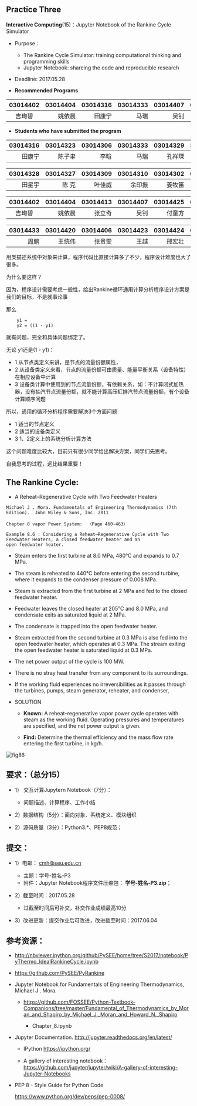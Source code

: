 

## Practice Three

**Interactive Computing**(15)：Jupyter Notebook of the Rankine Cycle Simulator 
  
* Purpose： 
   * The Rankine Cycle Simulator: training computational thinking and  programming skills   
   * Jupyter Notebook: shareing the code and reproducible research

* Deadline: 2017.05.28

* **Recommended Programs**

|03014402 |  03014404 |03014316 |03014333 | 03014407 | 03014420 |  03014323 |03014304 |
|:-------:| -------:|--------:|---------:|------:|------------:|---------:|----------:|
| 吉珣碧  | 姚依晨   | 田康宁  |  马瑞     | 吴钊   |    王统伟     |陈子聿   |萨仁图娅 |


* **Students who have submitted the program**

|03014316 |03014323 |03014306 |03014333 | 03014329 |3014308 | 03014313|03014311|03014326|
|-------:|---------:|--------:|--------:|---------:|-------:|-------:|--------:|------:|
| 田康宁 | 陈子聿    |  李晗    | 马瑞    |  孔祥琛  | 陈怡睿  | 曾令超 |  骆应东  | 杨震   |

|03014328 |03014327 |03014309|03014310 |03014302 |03014304 |03014303 |03014303 |
|--------:|--------:|--------:|--------:|-------:|--------:|-------:|-------:|
| 田星宇  | 陈 克    | 叶佳威  | 余印振   | 姜牧笛  |萨仁图娅 | 徐诗越 | 李笑笑 | 


|03014402  | 03014404 |03014413 |03014407 |03014425 |03014430 |03014408 | 03014426 |03014405|
|:--------:| --------:|--------:|-------:|--------:|--------:|-------:|------:|-----:|
|  吉珣碧   | 姚依晨   |   张立奇 | 吴钊   | 付童方   | 孟华宁  |王晓艺  | 金弘琨  | 朱雪莲| 


| 03014433 | 03014420|03014406|03014423|03014424|03014419|03014429|03014427|
|---------:|---------:|-------:|-------:|-------:|-------:|-------:|------:|
|   周鹏   |  王统伟  |  张贵雯 |   王越  |邢宏壮  | 罗健威  | 贺伟东   | 张翔  |


用类描述系统中对象来计算，程序代码比直接计算多了不少，程序设计难度也大了很多。

为什么要这样？

因为，程序设计需要考虑一般性，给出Rankine循环通用计算分析程序设计方案是我们的目标，不是就事论事

那么
```
    y1 =
    y2 = ((1 - y1)
```
就有问题，完全和具体问题绑定了。

无论 y1还是(1 - y1)：

* 1 从节点类定义来讲，是节点的流量份额属性，
* 2 从设备类定义来看，节点的流量份额可由质量、能量平衡关系（设备特性）在相应设备中计算
* 3 设备类计算中使用到的节点流量份额，有依赖关系，如：不计算闭式加热器，没有抽汽节点流量份额，就不能计算高压缸排汽节点流量份额，有个设备计算顺序问题

所以，通用的循环分析程序需要解决3个方面问题

* 1 适当的节点定义
* 2 适当的设备类定义
* 3 1、2定义上的系统分析计算方法

这个问题难度比较大，目前只有很少同学给出解决方案，同学们先思考。

自我思考的过程，远比结果重要！


## The Rankine Cycle: 

* A Reheat–Regenerative Cycle with Two Feedwater Heaters
```
Michael J . Mora. Fundamentals of Engineering Thermodynamics (7th Edition).  John Wiley & Sons, Inc. 2011

Chapter 8 vapor Power System:  （Page 460-463）

Example 8.6 : Considering a Reheat–Regenerative Cycle with Two Feedwater Heaters, a closed feedwater heater and an
open feedwater heater. 
```
   * Steam enters the first turbine at 8.0 MPa, 480°C and expands to 0.7 MPa. 

   * The steam is reheated to 440°C before entering the second turbine, where it expands to the condenser pressure of 0.008 MPa.

   * Steam is extracted from the first turbine at 2 MPa and fed to the closed feedwater heater. 

   * Feedwater leaves the closed heater at 205°C and 8.0 MPa, and condensate exits as saturated liquid at 2 MPa. 

   * The condensate is trapped into the open feedwater heater. 

   * Steam extracted from the second turbine at 0.3 MPa is also fed into the open feedwater heater, which operates at 0.3 MPa. The stream exiting the open feedwater heater is saturated liquid at 0.3 MPa. 
 
   * The net power output of the cycle is 100 MW. 

   * There is no stray heat transfer from any component to its surroundings. 

   * If the working fluid experiences no irreversibilities as it passes through the turbines, pumps, steam generator, reheater, and condenser, 

* SOLUTION

   * **Known:** A reheat–regenerative vapor power cycle operates with steam as the working fluid. Operating pressures
and temperatures are specified, and the net power output is given.

   * **Find:** Determine the thermal efficiency and the mass flow rate entering the first turbine, in kg/h.

![fig86](fig86.jpg)  

## 要求：（总分15）

* 1）	交互计算Jupytern Notebook（7分）：
   * 问题描述、计算程序、工作小结

* 2）数据结构（5分）：面向对象、系统定义、模块组织

* 2）源码质量（3分）：Python3.*、PEP8规范；

## 提交：
* 1）电邮： cmh@seu.edu.cn
   * 主题：学号-姓名-P3
   * 附件：Jupyter Notebook程序文件压缩包： **学号-姓名-P3.zip**；

* 2）截至时间：2017.05.28
   * 过截至时间后可补交，补交作业成绩最高10分

* 3）改进更新：提交作业后可改进，改进截至时间：2017.06.04

## 参考资源：

*  http://nbviewer.ipython.org/github/PySEE/home/tree/S2017/notebook/PyThermo_IdealRankineCycle.ipynb
 
*  https://github.com/PySEE/PyRankine

*  Jupyter Notebook for Fundamentals of Engineering Thermodynamics, Michael J . Mora. 

   * https://github.com/FOSSEE/Python-Textbook-Companions/tree/master/Fundamental_of_Thermodynamics_by_Moran_and_Shapiro_by_Michael_J._Moran_and_Howard_N._Shapiro
   
     * Chapter_8.ipynb

* Jupyter Documentation. http://jupyter.readthedocs.org/en/latest/
    
    * IPython https://ipython.org/
    
    * A gallery of interesting notebook：https://github.com/jupyter/jupyter/wiki/A-gallery-of-interesting-Jupyter-Notebooks

* PEP 8 - Style Guide for Python Code 

   https://www.python.org/dev/peps/pep-0008/


  

